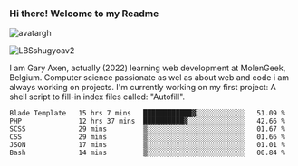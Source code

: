 ### Hi there! Welcome to my Readme 
![avatargh](https://user-images.githubusercontent.com/22075644/164934471-9e8af8ff-56fa-42c4-8061-5c7410433886.png)

![LBSshugyoav2](https://user-images.githubusercontent.com/22075644/164934218-25b846e8-bf56-4a0e-bd88-ab444310d7a8.png)



I am Gary Axen, actually (2022) learning web development at MolenGeek, Belgium.
Computer science passionate as wel as about web and code i am always working on projects.
I'm currently working on my first project: A shell script to fill-in index files called: "Autofill". 
<!--START_SECTION:waka-->

```text
Blade Template   15 hrs 7 mins   ████████████▓░░░░░░░░░░░░   51.09 %
PHP              12 hrs 37 mins  ██████████▓░░░░░░░░░░░░░░   42.66 %
SCSS             29 mins         ▒░░░░░░░░░░░░░░░░░░░░░░░░   01.67 %
CSS              29 mins         ▒░░░░░░░░░░░░░░░░░░░░░░░░   01.66 %
JSON             17 mins         ▒░░░░░░░░░░░░░░░░░░░░░░░░   01.01 %
Bash             14 mins         ▒░░░░░░░░░░░░░░░░░░░░░░░░   00.84 %
```

<!--END_SECTION:waka-->

<!--
**LeBigSky/LebigSky** is a ✨ _special_ ✨ repository because its `README.md` (this file) appears on your GitHub profile.


as to get you started:

- 🔭 I’m currently working on ...
- 🌱 I’m currently learning ...
- 👯 I’m looking to collaborate on ...
- 🤔 I’m looking for help with ...
- 💬 Ask me about ...
- 📫 How to reach me: ...
- 😄 Pronouns: ...
- ⚡ Fun fact: ...
-->
